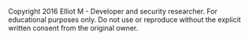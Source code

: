 Copyright 2016 Elliot M - Developer and security researcher.
For educational purposes only. Do not use or reproduce without the explicit written consent from the original owner.
